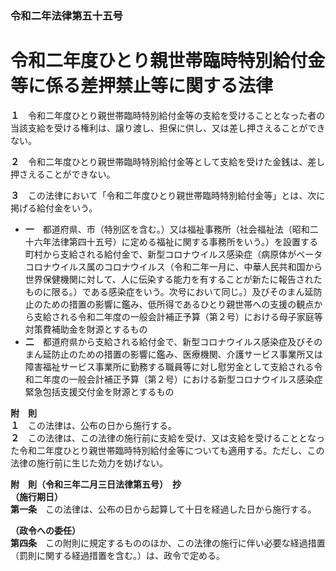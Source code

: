 ### 令和二年法律第五十五号  
# 令和二年度ひとり親世帯臨時特別給付金等に係る差押禁止等に関する法律  
  
**１**　令和二年度ひとり親世帯臨時特別給付金等の支給を受けることとなった者の当該支給を受ける権利は、譲り渡し、担保に供し、又は差し押さえることができない。  
  
**２**　令和二年度ひとり親世帯臨時特別給付金等として支給を受けた金銭は、差し押さえることができない。  
  
**３**　この法律において「令和二年度ひとり親世帯臨時特別給付金等」とは、次に掲げる給付金をいう。  
* **一**　都道府県、市（特別区を含む。）又は福祉事務所（社会福祉法（昭和二十六年法律第四十五号）に定める福祉に関する事務所をいう。）を設置する町村から支給される給付金で、新型コロナウイルス感染症（病原体がベータコロナウイルス属のコロナウイルス（令和二年一月に、中華人民共和国から世界保健機関に対して、人に伝染する能力を有することが新たに報告されたものに限る。）である感染症をいう。次号において同じ。）及びそのまん延防止のための措置の影響に鑑み、低所得であるひとり親世帯への支援の観点から支給される令和二年度の一般会計補正予算（第２号）における母子家庭等対策費補助金を財源とするもの  
* **二**　都道府県から支給される給付金で、新型コロナウイルス感染症及びそのまん延防止のための措置の影響に鑑み、医療機関、介護サービス事業所又は障害福祉サービス事業所に勤務する職員等に対し慰労金として支給される令和二年度の一般会計補正予算（第２号）における新型コロナウイルス感染症緊急包括支援交付金を財源とするもの  
  
**附　則**  
**１**　この法律は、公布の日から施行する。  
**２**　この法律は、この法律の施行前に支給を受け、又は支給を受けることとなった令和二年度ひとり親世帯臨時特別給付金等についても適用する。ただし、この法律の施行前に生じた効力を妨げない。  
  
**附　則（令和三年二月三日法律第五号）　抄**  
**（施行期日）**  
**第一条**　この法律は、公布の日から起算して十日を経過した日から施行する。  
  
**（政令への委任）**  
**第四条**　この附則に規定するもののほか、この法律の施行に伴い必要な経過措置（罰則に関する経過措置を含む。）は、政令で定める。  
  
